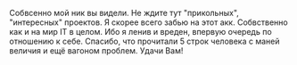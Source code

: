 Собвсенно мой ник вы видели. Не ждите тут "прикольных", "интересных" проектов. 
Я скорее всего забью на этот акк. Собвственно как и на мир IT в целом.
Ибо я ленив и вреден, впервую очередь по отношению к себе. 
Спасибо, что прочитали 5 строк человека с маней величия и ещё вагоном проблем.
Удачи Вам!
